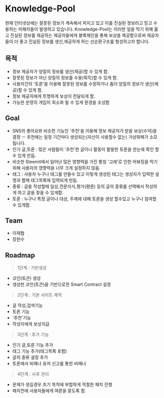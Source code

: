 # Knowledge-Pool

현재 인터넷상에는 잘못된 정보가 계속해서 퍼지고 있고 이를 진실된 정보라고 믿고 수용하는 피해자들이 발생하고 있습니다.
Knowledge-Pool는 이러한 일을 막기 위해 옳고 진실된 정보를 제공하는 제공자들에게 블록체인을 통해 보상을 제공함으로써
제공자들이 더 좋고 진실된 정보를 생산,제공하게 하는 선순환구조를 형성하고자 합니다.

## 목적

- 정보 제공자가 양질의 정보를 생산(제공)할 수 있게 함.
- 잘못된 정보가 아닌 양질의 정보를 수용(획득)할 수 있게 함.
- 사용자간의 '토론'을 이용해 잘못된 정보를 수정하거나 좀더 양질의 정보가 생산(제공)할 수 있게 함.
- 정보 제공자에게 투명하게 보상이 전달되게 함.
- 가능한 운영의 개입이 최소화 될 수 있게 환경을 조성함

## Goal

- SNS의 좋아요와 비슷한 기능인 '추천'을 이용해 정보 제공자가 받을 보상(수익)을 결정 ㅡ 추천에는 일정 기간마다 생성되는(자신이 사용할수 없는)
  가상화페가 소모됩니다.
- 인기 글,토론 : 많은 사람들이 '추천'한 글이나 활동이 활발한 토론을 한눈에 확인 할 수 있게 만듬.
- 비슷한 Steemit에서 일어난 많은 영향력을 가진 통칭 '고래'로 인한 어뷰징을 막기 위해 사용자의 영향력을 너무 크게 설정하지 않음.
- 태그 : 사용자 누구나 태그를 만들수 있고 이렇게 생성된 태그는 생성자가 입력한 설명과 함께 태그목록에 입력되게 만듬.
- 종류 : 글을 작성할때 일상,전문지식,평가(평론) 등의 글의 종류를 선택해서 작성하게 하고 글을 찾을 수 있게함.
- 토론 : 누구나 특정 글이나 대상, 주제에 대해 토론을 생성 할수있고 누구나 참여할 수 있게함.


## Team

- 이재협
- 장한수

## Roadmap

>1단계 : 기반생성

- 코인(토큰) 생성
- 생성한 코인(토큰)을 기반으로한 Smart Contract 설정

>2단계 : 기본 사이트 제작

- 글 작성,검색기능
- 토론 기능
- '추천'기능
- 작성자에게 보상지급

>3단계 : 추가 기능

- 인기 글,토론 기능 추가
- 태그 기능 추가(태그목록 포함)
- 글의 종류 설정 추가
- 토론에서 비매너 유저 신고를 통한 비매너 

>4단계 : 사후 관리

- 문제가 생길경우 초기 목적에 부합하게 적절한 패치 진행
- 패치전에 사용자들에게 여론을 묻도록 함.
